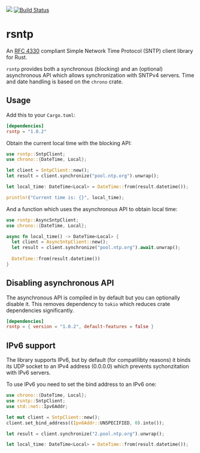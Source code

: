 [![](https://img.shields.io/crates/v/rsntp)](https://crates.io/crates/rsntp)
[![Build Status](https://travis-ci.com/dobaksz/rsntp.svg?branch=master)](https://travis-ci.com/dobaksz/rsntp)

# rsntp

An [RFC 4330](https://tools.ietf.org/html/rfc4330) compliant Simple Network Time Protocol (SNTP) client
library for Rust.

`rsntp` provides both a synchronous (blocking) and an (optional) asynchronous API which allows
synchronization with SNTPv4 servers. Time and date handling is based on the `chrono` crate.


## Usage

Add this to your `Cargo.toml`:

```toml
[dependencies]
rsntp = "1.0.2"
```

Obtain the current local time with the blocking API:

```rust
use rsntp::SntpClient;
use chrono::{DateTime, Local};

let client = SntpClient::new();
let result = client.synchronize("pool.ntp.org").unwrap();

let local_time: DateTime<Local> = DateTime::from(result.datetime());

println!("Current time is: {}", local_time);
```

And a function which uses the asynchronous API to obtain local time:

```rust
use rsntp::AsyncSntpClient;
use chrono::{DateTime, Local};

async fn local_time() -> DateTime<Local> {
  let client = AsyncSntpClient::new();
  let result = client.synchronize("pool.ntp.org").await.unwrap();
  
  DateTime::from(result.datetime())
}
```
## Disabling asynchronous API

The asynchronous API is compiled in by default but you can optionally disable it. This removes
dependency to `tokio` which reduces crate dependencies significantly.

```toml
[dependencies]
rsntp = { version = "1.0.2", default-features = false }
```

## IPv6 support

The library supports IPv6, but by default (for compatilibty reasons) it binds its UDP socket to an
IPv4 address (0.0.0.0) which prevents sychonzitation with IPv6 servers.

To use IPv6 you need to set the bind address to an IPv6 one:

```rust
use chrono::{DateTime, Local};
use rsntp::SntpClient;
use std::net::Ipv6Addr;

let mut client = SntpClient::new();
client.set_bind_address((Ipv6Addr::UNSPECIFIED, 0).into());

let result = client.synchronize("2.pool.ntp.org").unwrap();

let local_time: DateTime<Local> = DateTime::from(result.datetime());
```